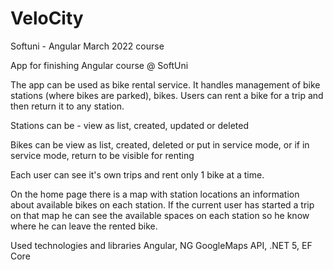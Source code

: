 # VeloCity
Softuni - Angular March 2022 course

App for finishing Angular course @ SoftUni

The app can be used as bike rental service. It handles management of bike stations (where bikes are parked), bikes. Users can rent a bike for a trip and then return it to any station.

Stations can be - view as list, created, updated or deleted

Bikes can be view as list, created, deleted or put in service mode, or if in service mode, return to be visible for renting

Each user can see it's own trips and rent only 1 bike at a time.

On the home page there is a map with station locations an information about available bikes on each station. If the current user has started a trip on that map he can see the available spaces on each station so he know where he can leave the rented bike.

Used technologies and libraries
Angular, NG GoogleMaps API, .NET 5, EF Core
